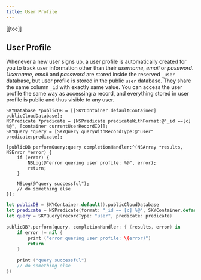```yaml
---
title: User Profile
---
```


[[toc]]


## User Profile

Whenever a new user signs up, a user profile is automatically created for
you to track user information other than their _username_, _email_ or _password_. _Username_, _email_ and _password_ are stored inside the reserved `_user` database, but user profile is stored in the public `user` database. They share the same column `_id` with exactly same value. You can access the
user profile the same way as accessing a record, and everything stored in
user profile is public and thus visible to any user.

```obj-c
SKYDatabase *publicDB = [[SKYContainer defaultContainer] publicCloudDatabase];
NSPredicate *predicate = [NSPredicate predicateWithFormat:@"_id ==[c] %@", [container currentUserRecordID]];
SKYQuery *query = [SKYQuery queryWithRecordType:@"user" predicate:predicate];

[publicDB performQuery:query completionHandler:^(NSArray *results, NSError *error) {
    if (error) {
        NSLog(@"error quering user profile: %@", error);
        return;
    }

    NSLog(@"query successful");
    // do something else
}];
```

```swift
let publicDB = SKYContainer.default().publicCloudDatabase
let predicate = NSPredicate(format: "_id == [c] %@", SKYContainer.default().currentUserRecordID)
let query = SKYQuery(recordType: "user", predicate: predicate)
    
publicDB?.perform(query, completionHandler: { (results, error) in
    if error != nil {
        print ("error quering user profile: \(error)")
        return
    }
    
    print ("query successful")
    // do something else
})
```
